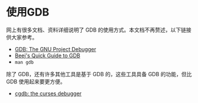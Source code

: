 # 使用GDB

网上有很多文档、资料详细说明了 GDB 的使用方式。本文档不再赘述，以下链接供大家参考。

- [GDB: The GNU Project Debugger](https://www.gnu.org/software/gdb/)
- [Beej's Quick Guide to GDB](http://beej.us/guide/bggdb/)
- `man gdb`

除了 GDB，还有许多其他工具是基于 GDB 的，这些工具具备 GDB 的功能，但比 GDB 使用起来要更方便。

- [cgdb: the curses debugger](https://cgdb.github.io/)

